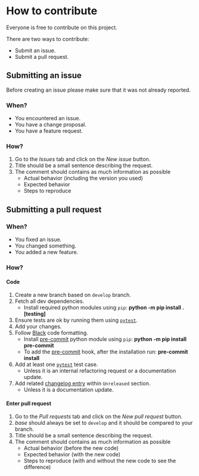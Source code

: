 # How to contribute

Everyone is free to contribute on this project.

There are two ways to contribute:

- Submit an issue.
- Submit a pull request.

## Submitting an issue

Before creating an issue please make sure that it was not already reported.

### When?

- You encountered an issue.
- You have a change proposal.
- You have a feature request.

### How?

1) Go to the *Issues* tab and click on the *New issue* button.
2) Title should be a small sentence describing the request.
3) The comment should contains as much information as possible
    * Actual behavior (including the version you used)
    * Expected behavior
    * Steps to reproduce

## Submitting a pull request

### When?

- You fixed an issue.
- You changed something.
- You added a new feature.

### How?

#### Code

1) Create a new branch based on `develop` branch.
2) Fetch all dev dependencies.
    * Install required python modules using `pip`: **python -m pip install .[testing]**
3) Ensure tests are ok by running them using [`pytest`](http://doc.pytest.org/en/latest/index.html).
4) Add your changes.
5) Follow [Black](https://black.readthedocs.io/en/stable/) code formatting.
    * Install [pre-commit](https://pre-commit.com) python module using `pip`: **python -m pip install pre-commit**
    * To add the [pre-commit](https://pre-commit.com) hook, after the installation run: **pre-commit install**
6) Add at least one [`pytest`](http://doc.pytest.org/en/latest/index.html) test case.
    * Unless it is an internal refactoring request or a documentation update.
7) Add related [changelog entry](https://keepachangelog.com/en/1.0.0/) within `Unreleased` section.
    * Unless it is a documentation update.

#### Enter pull request

1) Go to the *Pull requests* tab and click on the *New pull request* button.
2) *base* should always be set to `develop` and it should be compared to your branch.
3) Title should be a small sentence describing the request.
3) The comment should contains as much information as possible
    * Actual behavior (before the new code)
    * Expected behavior (with the new code)
    * Steps to reproduce (with and without the new code to see the difference)
